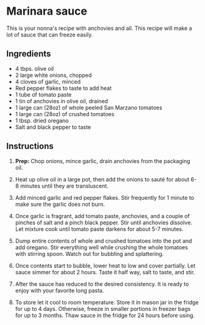 # Marinara sauce

This is your nonna's recipe with anchovies and all. This recipe will make a lot of sauce that can freeze easily.


## Ingredients

- 4 tbps. olive oil
- 2 large white onions, chopped
- 4 cloves of garlic, minced
- Red pepper flakes to taste to add heat
- 1 tube of tomato paste
- 1 tin of anchovies in olive oil, drained
- 1 large can (28oz) of whole peeled San Marzano tomatoes
- 1 large can (28oz) of crushed tomatoes
- 1 tbsp. dried oregano
- Salt and black pepper to taste

## Instructions

1. **Prep:** Chop onions, mince garlic, drain anchovies from the packaging oil.

2. Heat up olive oil in a large pot, then add the onions to sauté for about 6-8 minutes until they are transluscent.

3. Add minced garlic and red pepper flakes. Stir frequently for 1 minute to make sure the garlic does not burn.

4. Once garlic is fragrant, add tomato paste, anchovies, and a couple of pinches of salt and a pinch black pepper. Stir until anchovies dissolve. Let mixture cook until tomato paste darkens for about 5-7 minutes.

5. Dump entire contents of whole and crushed tomatoes into the pot and add oregano. Stir everything well while crushing the whole tomatoes with stirring spoon. Watch out for bubbling and splattering.

6. Once contents start to bubble, lower heat to low and cover partially. Let sauce simmer for about 2 hours. Taste it half way, salt to taste, and stir. 

7. After the sauce has reduced to the desired consistency. It is ready to enjoy with your favorite long pasta.

8. To store let it cool to room temperature. Store it in mason jar in the fridge for up to 4 days. Otherwise, freeze in smaller portions in freezer bags for up to 3 months. Thaw sauce in the fridge for 24 hours before using.
